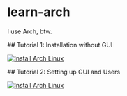 # learn-arch
I use Arch, btw.

## Tutorial 1: Installation without GUI

[![Install Arch Linux](https://img.youtube.com/vi/rUEnS1zj1DM/hqdefault.jpg)](https://www.youtube.com/embed/rUEnS1zj1DM)

## Tutorial 2: Setting up GUI and Users

[![Install Arch Linux](https://img.youtube.com/vi/CwLCcRY-xac/hqdefault.jpg)](https://www.youtube.com/embed/CwLCcRY-xac)
